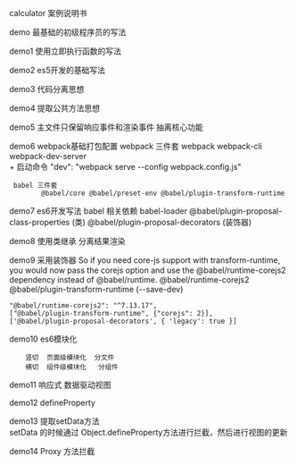calculator 案例说明书
 
demo 最基础的初级程序员的写法

demo1 使用立即执行函数的写法

demo2 es5开发的基础写法

demo3 代码分离思想

demo4 提取公共方法思想

demo5 主文件只保留响应事件和渲染事件 抽离核心功能

demo6 webpack基础打包配置
	 webpack 三件套 
	 		webpack webpack-cli webpack-dev-server  
	 + 启动命令 "dev": "webpack serve --config webpack.config.js"

	 babel 三件套
	 		@babel/core @babel/preset-env @babel/plugin-transform-runtime
	
demo7 es6开发写法
	babel 相关依赖
		babel-loader 
		@babel/plugin-proposal-class-properties (类)
		@babel/plugin-proposal-decorators (装饰器)

demo8 使用类继承 分离结果渲染

demo9 采用装饰器 
	So if you need core-js support with transform-runtime, you would now pass the corejs option and use the @babel/runtime-corejs2 dependency instead of @babel/runtime.
	@babel/runtime-corejs2
	@babel/plugin-transform-runtime (--save-dev)

	"@babel/runtime-corejs2": "^7.13.17",
	["@babel/plugin-transform-runtime", {"corejs": 2}],
	['@babel/plugin-proposal-decorators', { 'legacy': true }]

demo10 es6模块化

		竖切  页面级模块化  分文件
		横切  组件级模块化	 分组件

demo11 响应式 数据驱动视图

demo12 defineProperty

demo13 提取setData方法 		
	setData 的时候通过 Object.defineProperty方法进行拦截，然后进行视图的更新

demo14 Proxy 方法拦截

